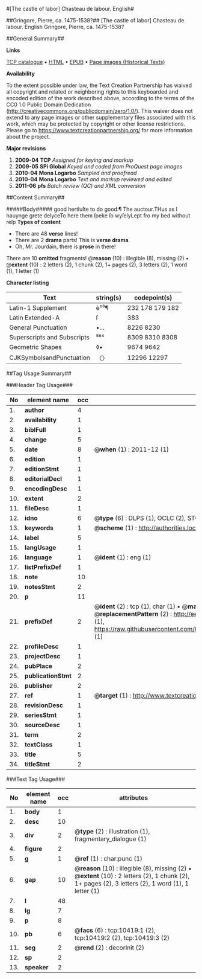 #[The castle of labor] Chasteau de labour. English#

##Gringore, Pierre, ca. 1475-1538?##
[The castle of labor]
Chasteau de labour. English
Gringore, Pierre, ca. 1475-1538?

##General Summary##

**Links**

[TCP catalogue](http://www.ota.ox.ac.uk/tcp/)  • 
[HTML](http://tei.it.ox.ac.uk/tcp/Texts-HTML/free/A02/A02249.html)  • 
[EPUB](http://tei.it.ox.ac.uk/tcp/Texts-EPUB/free/A02/A02249.epub) • 
[Page images (Historical Texts)](https://historicaltexts.jisc.ac.uk/eebo-259710132e)

**Availability**

To the extent possible under law, the Text Creation Partnership has waived all copyright and related or neighboring rights to this keyboarded and encoded edition of the work described above, according to the terms of the CC0 1.0 Public Domain Dedication (http://creativecommons.org/publicdomain/zero/1.0/). This waiver does not extend to any page images or other supplementary files associated with this work, which may be protected by copyright or other license restrictions. Please go to https://www.textcreationpartnership.org/ for more information about the project.

**Major revisions**

1. __2009-04__ __TCP__ *Assigned for keying and markup*
1. __2009-05__ __SPi Global__ *Keyed and coded from ProQuest page images*
1. __2010-04__ __Mona Logarbo__ *Sampled and proofread*
1. __2010-04__ __Mona Logarbo__ *Text and markup reviewed and edited*
1. __2011-06__ __pfs__ *Batch review (QC) and XML conversion*

##Content Summary##

#####Body#####
good hertluſte to do good.¶ The auctour.THus as I hauynge grete delyceTo here them ſpeke ſo wyſelyLept fro my bed without reſp
**Types of content**

  * There are 48 **verse** lines!
  * There are 2 **drama** parts! This is **verse drama**.
  * Oh, Mr. Jourdain, there is **prose** in there!

There are 10 **omitted** fragments! 
 @__reason__ (10) : illegible (8), missing (2)  •  @__extent__ (10) : 2 letters (2), 1 chunk (2), 1+ pages (2), 3 letters (2), 1 word (1), 1 letter (1)

**Character listing**


|Text|string(s)|codepoint(s)|
|---|---|---|
|Latin-1 Supplement|è²³¶|232 178 179 182|
|Latin Extended-A|ſ|383|
|General Punctuation|•…|8226 8230|
|Superscripts             and Subscripts|⁵⁶⁴|8309 8310 8308|
|Geometric Shapes|◊▪|9674 9642|
|CJKSymbolsandPunctuation|〈〉|12296 12297|

##Tag Usage Summary##

###Header Tag Usage###

|No|element name|occ|attributes|
|---|---|---|---|
|1.|__author__|4||
|2.|__availability__|1||
|3.|__biblFull__|1||
|4.|__change__|5||
|5.|__date__|8| @__when__ (1) : 2011-12 (1)|
|6.|__edition__|1||
|7.|__editionStmt__|1||
|8.|__editorialDecl__|1||
|9.|__encodingDesc__|1||
|10.|__extent__|2||
|11.|__fileDesc__|1||
|12.|__idno__|6| @__type__ (6) : DLPS (1), OCLC (2), STC (1), EEBO-CITATION (1), VID (1)|
|13.|__keywords__|1| @__scheme__ (1) : http://authorities.loc.gov/ (1)|
|14.|__label__|5||
|15.|__langUsage__|1||
|16.|__language__|1| @__ident__ (1) : eng (1)|
|17.|__listPrefixDef__|1||
|18.|__note__|10||
|19.|__notesStmt__|2||
|20.|__p__|11||
|21.|__prefixDef__|2| @__ident__ (2) : tcp (1), char (1)  •  @__matchPattern__ (2) : ([0-9\-]+):([0-9IVX]+) (1), (.+) (1)  •  @__replacementPattern__ (2) : http://eebo.chadwyck.com/downloadtiff?vid=$1&page=$2 (1), https://raw.githubusercontent.com/textcreationpartnership/Texts/master/tcpchars.xml#$1 (1)|
|22.|__profileDesc__|1||
|23.|__projectDesc__|1||
|24.|__pubPlace__|2||
|25.|__publicationStmt__|2||
|26.|__publisher__|2||
|27.|__ref__|1| @__target__ (1) : http://www.textcreationpartnership.org/docs/. (1)|
|28.|__revisionDesc__|1||
|29.|__seriesStmt__|1||
|30.|__sourceDesc__|1||
|31.|__term__|2||
|32.|__textClass__|1||
|33.|__title__|5||
|34.|__titleStmt__|2||


###Text Tag Usage###

|No|element name|occ|attributes|
|---|---|---|---|
|1.|__body__|1||
|2.|__desc__|10||
|3.|__div__|2| @__type__ (2) : illustration (1), fragmentary_dialogue (1)|
|4.|__figure__|2||
|5.|__g__|1| @__ref__ (1) : char:punc (1)|
|6.|__gap__|10| @__reason__ (10) : illegible (8), missing (2)  •  @__extent__ (10) : 2 letters (2), 1 chunk (2), 1+ pages (2), 3 letters (2), 1 word (1), 1 letter (1)|
|7.|__l__|48||
|8.|__lg__|7||
|9.|__p__|8||
|10.|__pb__|6| @__facs__ (6) : tcp:10419:1 (2), tcp:10419:2 (2), tcp:10419:3 (2)|
|11.|__seg__|2| @__rend__ (2) : decorInit (2)|
|12.|__sp__|2||
|13.|__speaker__|2||
